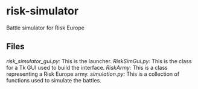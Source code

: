 # risk-simulator
Battle simulator for Risk Europe

## Files
*risk_simulator_gui.py:* This is the launcher.
*RiskSimGui.py:* This is the class for a Tk GUI used to build the interface.
*RiskArmy:* This is a class representing a Risk Europe army.
*simulation.py:* This is a collection of functions used to simulate the battles.

